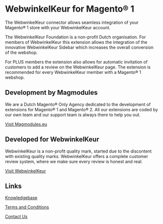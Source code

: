 # WebwinkelKeur for Magento® 1

The WebwinkelKeur connector allows seamless integration of your Magento® 1 store with your WebwinkelKeur account.

The WebwinkelKeur Foundation is a non-profit Dutch organisation. For members of WebwinkelKeur this extension allows the integration of the innovative WebwinkelKeur Sidebar which increases the overall conversion of the webshop. 

For PLUS members the extension also allows for automatic invitation of customers to add a review on the WebwinkelKeur page. The extension is recommended for every WebwinkelKeur member with a Magento® 1 webshop.

## Development by Magmodules

We are a Dutch Magento® Only Agency dedicated to the development of extensions for Magento® 1 and Magento® 2. All our extensions are coded by our own team and our support team is always there to help you out. 

[Visit Magmodules.eu](https://www.magmodules.eu/)

## Developed for WebwinkelKeur

WebwinkelKeur is a non-profit quality mark, started due to the discontent with existing quality marks. WebwinkelKeur offers a complete customer review system, where we make sure every review is honest and real.

[Visit WebwinkelKeur](https://www.webwinkelkeur.nl/)

## Links

[Knowledgebase](https://www.magmodules.eu/help/webwinkelkeur)

[Terms and Conditions](https://www.magmodules.eu/terms.html)

[Contact Us](https://www.magmodules.eu/contact-us.html)
